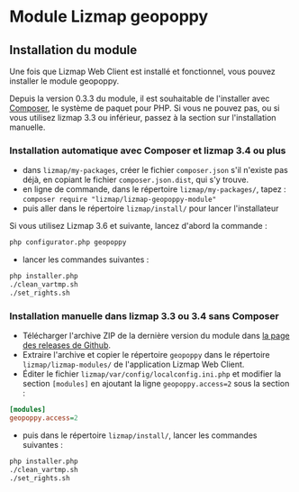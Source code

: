 # Module Lizmap geopoppy

## Installation du module

Une fois que Lizmap Web Client est installé et fonctionnel, vous pouvez installer le module geopoppy.

Depuis la version 0.3.3 du module, il est souhaitable de l'installer avec [Composer](https://getcomposer.org),
le système de paquet pour PHP. Si vous ne pouvez pas, ou si vous utilisez
lizmap 3.3 ou inférieur, passez à la section sur l'installation manuelle.

### Installation automatique avec Composer et lizmap 3.4 ou plus

* dans `lizmap/my-packages`, créer le fichier `composer.json` s'il n'existe pas
  déjà, en copiant le fichier `composer.json.dist`, qui s'y trouve.
* en ligne de commande, dans le répertoire `lizmap/my-packages/`, tapez :
  `composer require "lizmap/lizmap-geopoppy-module"`
* puis aller dans le répertoire `lizmap/install/` pour lancer l'installateur

Si vous utilisez Lizmap 3.6 et suivante, lancez d'abord la commande :

```bash
php configurator.php geopoppy
```

* lancer les commandes suivantes :

```bash
php installer.php
./clean_vartmp.sh
./set_rights.sh
```

### Installation manuelle dans lizmap 3.3 ou 3.4 sans Composer

* Télécharger l'archive ZIP de la dernière version du module dans [la page des releases de Github](https://github.com/3liz/lizmap-geopoppy-module/releases).
* Extraire l'archive et copier le répertoire `geopoppy` dans le répertoire `lizmap/lizmap-modules/` de l'application Lizmap Web Client.
* Éditer le fichier `lizmap/var/config/localconfig.ini.php` et modifier la section `[modules]` en ajoutant la ligne `geopoppy.access=2` sous la section :

```ini
[modules]
geopoppy.access=2
```

* puis dans le répertoire `lizmap/install/`, lancer les commandes suivantes :

```bash
php installer.php
./clean_vartmp.sh
./set_rights.sh
```
